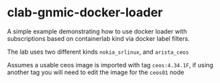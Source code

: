 # clab-gnmic-docker-loader

A simple example demonstrating how to use docker loader with subscriptions based on containerlab kind via docker label filters.

The lab uses two different kinds `nokia_srlinux`, and `arista_ceos`

Assumes a usable ceos image is imported with tag `ceos:4.34.1F`, if using another tag you will need to edit the image for the `ceos01` node 


